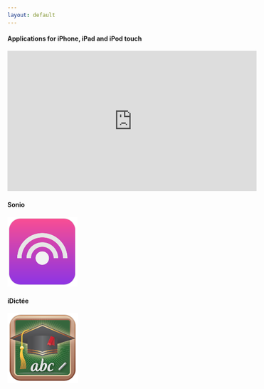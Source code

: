 ```yaml
---
layout: default
---
```


#### Applications for iPhone, iPad and iPod touch

<p align="center">
<iframe width="560" height="315" src="https://www.youtube.com/embed/AowatUuvRz0?autoplay=1" frameborder="0" allowfullscreen></iframe>
</p>


#### Sonio

![Sonio Logo](/images/Sonio-Logo.png)



#### iDictée

![iDictee Logo](/images/iDictee-Logo.png)
